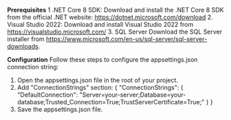 **Prerequisites**
1 .NET Core 8 SDK:
   Download and install the .NET Core 8 SDK from the official .NET website: https://dotnet.microsoft.com/download
2. Visual Studio 2022:
   Download and install Visual Studio 2022 from https://visualstudio.microsoft.com/
3. SQL Server
   Download the SQL Server installer from https://www.microsoft.com/en-us/sql-server/sql-server-downloads.
     
**Configuration**
Follow these steps to configure the appsettings.json connection string:

1. Open the appsettings.json file in the root of your project.
2. Add "ConnectionStrings" section:
    {
        "ConnectionStrings": {
        "DefaultConnection": "Server=your-server;Database=your-database;Trusted_Connection=True;TrustServerCertificate=True;"
        }
    }
4. Save the appsettings.json file.
